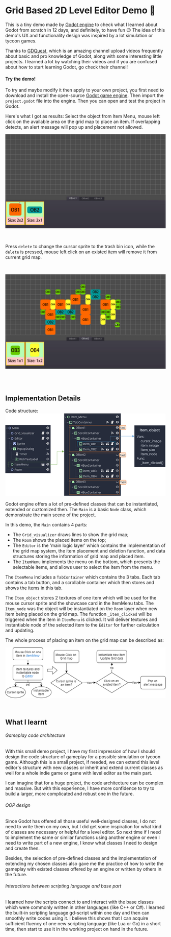 # Grid Based 2D Level Editor Demo :space_invader:

This is a tiny demo made by [Godot engine](https://godotengine.org/) to check what I learned about Godot from scratch in 12 days, and definitely, to have fun :wink: The idea of this demo's UX and functionality design was inspired by a lot simulation or tycoon games.

Thanks to [GDQuest](https://www.youtube.com/channel/UCxboW7x0jZqFdvMdCFKTMsQ), which is an amazing channel upload videos frequently about basic and pro knowledge of Godot, along with some interesting little projects. I learned a lot by watching their videos and if you are confused about how to start learning Godot, go check their channel!


#### Try the demo!
To try and maybe modify it then apply to your own project, you first need to download and install the open-source [Godot game engine](https://godotengine.org/download/windows). Then import the `project.godot` file into the engine. Then you can open and test the project in Godot.

Here's what I got as results:
Select the object from Item Menu, mouse left click on the available area on the grid map to place an item. If overlapping detects, an alert message will pop up and placement not allowed.
<br/>

![results showcase 01](/doc_resources/001.gif)

<br>

Press `delete` to change the cursor sprite to the trash bin icon, while the `delete` is pressed, mouse left click on an existed item will remove it from current grid map.

<br>

![results showcase 02](/doc_resources/002.gif)


<br>
<br>

## Implementation Details
Code structure:
![code structure](/doc_resources/structure01.png)

Godot engine offers a lot of pre-defined classes that can be instantiated, extended or cuztomized then.
The `Main` is a basic `Node` class, which demonstrate the main scene of the project.

In this demo, the `Main` contains 4 parts:

- The `Grid_visualizer` draws lines to show the grid map;
- The `Room` shows the placed items on the top;
- The `Editor` is the 'main logic layer' which contains the implementation of the grid map system, the item placement and deletion function, and data structures storing the information of grid map and placed item.
- The `ItemMenu` implements the menu on the bottom, which presents the selectable items, and allows user to select the item from the menu. 

The `ItemMenu` includes a `TabContainer` which contains the 3 tabs. Each tab contains a tab button, and a scrollable container which then stores and shows the items in this tab.

The `Item_object` stores 2 textures of one item which will be used for the mouse cursor sprite and the showcase card in the ItemMenu tabs. The `Item_node` was the object will be instantiated on the `Room` layer when new item being placed on the grid map.
The function `_item_clicked` will be triggered when the item in `ItemMenu` is clicked. It will deliver textures and instantiable node of the selected item to the `Editor` for further calculation and updating.

The whole process of placing an item on the grid map can be described as:
<br>

![item placement logics](/doc_resources/item_placement.png)

<br>

## What I learnt
###### Gameplay code architecture
With this small demo project, I have my first impression of how I should design the code structure of gameplay for a possible simulation or tycoon game. Although this is a small project, if needed, we can extend this level editor's structure with new classes or inherit and extend current classes as well for a whole indie game or game with level editor as the main part. 

I can imagine that for a huge project, the code architecture can be complex and massive. But with this experience, I have more confidence to try to build a larger, more complicated and robust one in the future.

###### OOP design
Since Godot has offered all those useful well-designed classes, I do not need to write them on my own, but I did get some inspiration for what kind of classes are necessary or helpful for a level editor. So next time if I need to implement the same or similar functions using another engine or even I need to write part of a new engine, I know what classes I need to design and create then.

Besides, the selection of pre-defined classes and the implementation of extending my chosen classes also gave me the practice of how to write the gameplay with existed classes offered by an engine or written by others in the future.

###### Interactions between scripting language and base part
I learned how the scripts connect to and interact with the base classes which were commonly written in other languages (like C++ or C#). I learned the built-in scripting language gd-script within one day and then can smoothly write codes using it. I believe this shows that I can acquire sufficient fluency of one new scripting language (like Lua or Go) in a short time, then start to use it in the working project on hand in the future.
